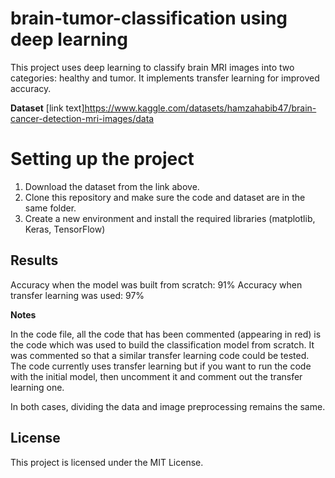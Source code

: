 # brain-tumor-classification using deep learning

This project uses deep learning to classify brain MRI images into two categories: 
healthy and tumor. It implements transfer learning for improved accuracy.

**Dataset**
[link text]https://www.kaggle.com/datasets/hamzahabib47/brain-cancer-detection-mri-images/data

# Setting up the project

1. Download the dataset from the link above.
2. Clone this repository and make sure the code and dataset are in the same folder.
3. Create a new environment and install the required libraries (matplotlib, Keras, TensorFlow)

## Results

Accuracy when the model was built from scratch: 91%
Accuracy when transfer learning was used: 97%

**Notes**

In the code file, all the code that has been commented (appearing in red) is the code which was used to
build the classification model from scratch. It was commented so that a similar transfer learning code could
be tested. The code currently uses transfer learning but if you want to run the code with the initial model, 
then uncomment it and comment out the transfer learning one.

In both cases, dividing the data and image preprocessing remains the same.

## License
This project is licensed under the MIT License.
